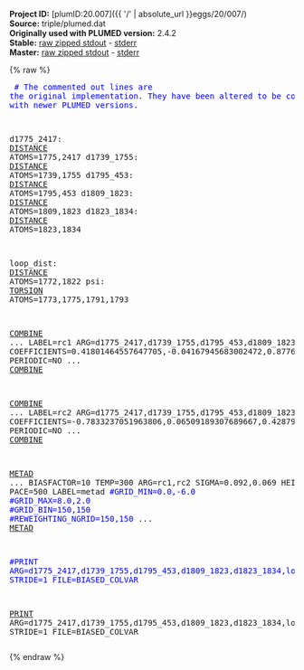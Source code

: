 **Project ID:** [plumID:20.007]({{ '/' | absolute_url }}eggs/20/007/)  
**Source:** triple/plumed.dat  
**Originally used with PLUMED version:** 2.4.2  
**Stable:** [raw zipped stdout](plumed.dat.plumed.stdout.txt.zip) - [stderr](plumed.dat.plumed.stderr)  
**Master:** [raw zipped stdout](plumed.dat.plumed_master.stdout.txt.zip) - [stderr](plumed.dat.plumed_master.stderr)  

{% raw %}<pre>
<span style="color:blue"># The commented out lines are the original implementation. They have been altered to be compatible with newer PLUMED versions.</span>

d1775_2417: <a href="https://plumed.github.io/doc-master/user-doc/html/_d_i_s_t_a_n_c_e.html">DISTANCE</a> ATOMS=1775,2417
d1739_1755: <a href="https://plumed.github.io/doc-master/user-doc/html/_d_i_s_t_a_n_c_e.html">DISTANCE</a> ATOMS=1739,1755
d1795_453: <a href="https://plumed.github.io/doc-master/user-doc/html/_d_i_s_t_a_n_c_e.html">DISTANCE</a> ATOMS=1795,453
d1809_1823: <a href="https://plumed.github.io/doc-master/user-doc/html/_d_i_s_t_a_n_c_e.html">DISTANCE</a> ATOMS=1809,1823
d1823_1834: <a href="https://plumed.github.io/doc-master/user-doc/html/_d_i_s_t_a_n_c_e.html">DISTANCE</a> ATOMS=1823,1834

loop_dist: <a href="https://plumed.github.io/doc-master/user-doc/html/_d_i_s_t_a_n_c_e.html">DISTANCE</a> ATOMS=1772,1822
psi: <a href="https://plumed.github.io/doc-master/user-doc/html/_t_o_r_s_i_o_n.html">TORSION</a> ATOMS=1773,1775,1791,1793

<a href="https://plumed.github.io/doc-master/user-doc/html/_c_o_m_b_i_n_e.html">COMBINE</a> ...
LABEL=rc1 ARG=d1775_2417,d1739_1755,d1795_453,d1809_1823,d1823_1834 COEFFICIENTS=0.41801464557647705,-0.04167945683002472,0.8776463866233826,-0.21770134568214417,0.07661298662424088 PERIODIC=NO
... <a href="https://plumed.github.io/doc-master/user-doc/html/_c_o_m_b_i_n_e.html">COMBINE</a>

<a href="https://plumed.github.io/doc-master/user-doc/html/_c_o_m_b_i_n_e.html">COMBINE</a> ...
LABEL=rc2 ARG=d1775_2417,d1739_1755,d1795_453,d1809_1823,d1823_1834 COEFFICIENTS=-0.7833237051963806,0.06509189307689667,0.42879876494407654,0.0804712250828743,-0.43797600269317627 PERIODIC=NO
... <a href="https://plumed.github.io/doc-master/user-doc/html/_c_o_m_b_i_n_e.html">COMBINE</a>

<a href="https://plumed.github.io/doc-master/user-doc/html/_m_e_t_a_d.html">METAD</a> ...
BIASFACTOR=10
TEMP=300
ARG=rc1,rc2
SIGMA=0.092,0.069
HEIGHT=1.5
PACE=500
LABEL=metad
<span style="color:blue">#GRID_MIN=0.0,-6.0</span>
<span style="color:blue">#GRID_MAX=8.0,2.0</span>
<span style="color:blue">#GRID_BIN=150,150</span>
<span style="color:blue">#REWEIGHTING_NGRID=150,150</span>
... <a href="https://plumed.github.io/doc-master/user-doc/html/_m_e_t_a_d.html">METAD</a>

<span style="color:blue">#PRINT ARG=d1775_2417,d1739_1755,d1795_453,d1809_1823,d1823_1834,loop_dist,psi,rc1,rc2,metad.bias,metad.rbias STRIDE=1 FILE=BIASED_COLVAR</span>

<a href="https://plumed.github.io/doc-master/user-doc/html/_p_r_i_n_t.html">PRINT</a> ARG=d1775_2417,d1739_1755,d1795_453,d1809_1823,d1823_1834,loop_dist,psi,rc1,rc2,metad.bias STRIDE=1 FILE=BIASED_COLVAR
</pre>{% endraw %}
